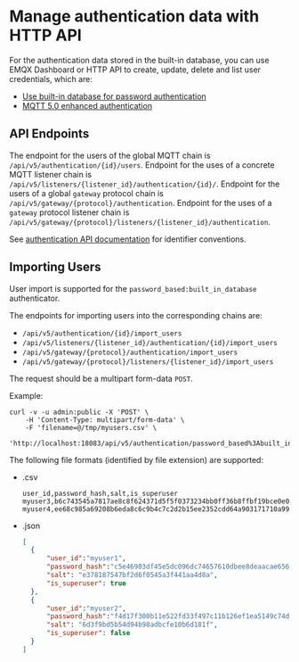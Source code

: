 # Manage authentication data with HTTP API

For the authentication data stored in the built-in database, you can use EMQX Dashboard or HTTP API to create, update, delete and list user credentials, which are:

- [Use built-in database for password authentication](./mnesia.md)
- [MQTT 5.0 enhanced authentication](./scram.md)




## API Endpoints

The endpoint for the users of the global MQTT chain is `/api/v5/authentication/{id}/users`.
Endpoint for the uses of a concrete MQTT listener chain is `/api/v5/listeners/{listener_id}/authentication/{id}/`.
Endpoint for the users of a global `gateway` protocol chain is `/api/v5/gateway/{protocol}/authentication`.
Endpoint for the uses of a `gateway` protocol listener chain is `/api/v5/gateway/{protocol}/listeners/{listener_id}/authentication`.

See [authentication API documentation](./authn.md#http-api) for identifier conventions.

## Importing Users

User import is supported for the `password_based:built_in_database` authenticator.

The endpoints for importing users into the corresponding chains are:

- `/api/v5/authentication/{id}/import_users`
- `/api/v5/listeners/{listener_id}/authentication/{id}/import_users`
- `/api/v5/gateway/{protocol}/authentication/import_users`
- `/api/v5/gateway/{protocol}/listeners/{listener_id}/import_users`

The request should be a multipart form-data `POST`.

Example:

```
curl -v -u admin:public -X 'POST' \
    -H 'Content-Type: multipart/form-data' \
    -F 'filename=@/tmp/myusers.csv' \
    'http://localhost:18083/api/v5/authentication/password_based%3Abuilt_in_database/import_users'
```

The following file formats (identified by file extension) are supported:

* .csv
  ```csv
  user_id,password_hash,salt,is_superuser
  myuser3,b6c743545a7817ae8c8f624371d5f5f0373234bb0ff36b8ffbf19bce0e06ab75,de1024f462fb83910fd13151bd4bd235,true
  myuser4,ee68c985a69208b6eda8c6c9b4c7c2d2b15ee2352cdd64a903171710a99182e8,ad773b5be9dd0613fe6c2f4d8c403139,false
  ```

* .json
  ```json
  [
    {
        "user_id":"myuser1",
        "password_hash":"c5e46903df45e5dc096dc74657610dbee8deaacae656df88a1788f1847390242",
        "salt": "e378187547bf2d6f0545a3f441aa4d8a",
        "is_superuser": true
    },
    {
        "user_id":"myuser2",
        "password_hash":"f4d17f300b11e522fd33f497c11b126ef1ea5149c74d2220f9a16dc876d4567b",
        "salt": "6d3f9bd5b54d94b98adbcfe10b6d181f",
        "is_superuser": false
    }
  ]
  ```
